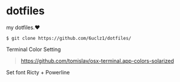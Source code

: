 # dotfiles
my dotfiles.❤️

    $ git clone https://github.com/6uclz1/dotfiles/

Terminal Color Setting

> https://github.com/tomislav/osx-terminal.app-colors-solarized

Set font Ricty + Powerline

